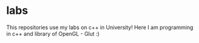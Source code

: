 # labs
This repositories use my labs on c++ in University!
Here I am programming in c++ and library of OpenGL - Glut :)

